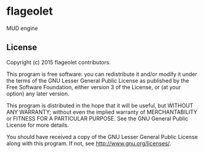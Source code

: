 # flageolet
MUD engine

## License
Copyright (c) 2015 flageolet contributors.

This program is free software: you can redistribute it and/or modify
it under the terms of the GNU Lesser General Public License as published
by the Free Software Foundation, either version 3 of the License, or
(at your option) any later version.

This program is distributed in the hope that it will be useful,
but WITHOUT ANY WARRANTY; without even the implied warranty of
MERCHANTABILITY or FITNESS FOR A PARTICULAR PURPOSE. See the
GNU General Public License for more details.

You should have received a copy of the GNU Lesser General Public License
along with this program. If not, see <http://www.gnu.org/licenses/>.
